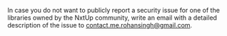 In case you do not want to publicly report a security issue for one of the libraries owned by the NxtUp community, write an email with a detailed description of the issue to contact.me.rohansingh@gmail.com.
